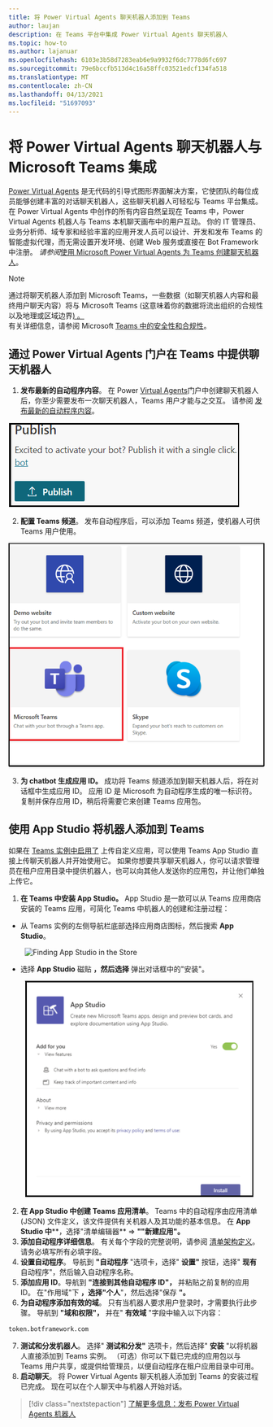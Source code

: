 ```yaml
---
title: 将 Power Virtual Agents 聊天机器人添加到 Teams
author: laujan
description: 在 Teams 平台中集成 Power Virtual Agents 聊天机器人
ms.topic: how-to
ms.author: lajanuar
ms.openlocfilehash: 6103e3b58d7283eab6e9a9932f6dc7778d6fc697
ms.sourcegitcommit: 79e6bccfb513d4c16a58ffc03521edcf134fa518
ms.translationtype: MT
ms.contentlocale: zh-CN
ms.lasthandoff: 04/13/2021
ms.locfileid: "51697093"
---
```

# <a name="integrate-a-power-virtual-agents-chatbot-with-microsoft-teams"></a>将 Power Virtual Agents 聊天机器人与 Microsoft Teams 集成

[Power Virtual Agents](/power-virtual-agents/fundamentals-what-is-power-virtual-agents) 是无代码的引导式图形界面解决方案，它使团队的每位成员能够创建丰富的对话聊天机器人，这些聊天机器人可轻松与 Teams 平台集成。 在 Power Virtual Agents 中创作的所有内容自然呈现在 Teams 中，Power Virtual Agents 机器人与 Teams 本机聊天画布中的用户互动。 你的 IT 管理员、业务分析师、域专家和经验丰富的应用开发人员可以设计、开发和发布 Teams 的智能虚拟代理，而无需设置开发环境、创建 Web 服务或直接在 Bot Framework 中注册。  *请参阅*[使用 Microsoft Power Virtual Agents 为 Teams 创建聊天机器人](../bot-features.md#bots-and-the-microsoft-power-virtual-agents)。

> [!NOTE]
> 通过将聊天机器人添加到 Microsoft Teams，一些数据（如聊天机器人内容和最终用户聊天内容）将与 Microsoft Teams (这意味着你的数据将流出组织的合规性以及地理或区域边界[) 。](/power-virtual-agents/data-location) <br/>
> 有关详细信息，请参阅 Microsoft [Teams 中的安全性和合规性](/MicrosoftTeams/security-compliance-overview)。

## <a name="make-your-chatbot-available-in-teams-via-the-power-virtual-agents-portal"></a>通过 Power Virtual Agents 门户在 Teams 中提供聊天机器人

1. **发布最新的自动程序内容**。  在 Power [Virtual Agents](https://powervirtualagents.microsoft.com)门户中创建聊天机器人后，你至少需要发布一次聊天机器人，Teams 用户才能与之交互。 请参阅 [发布最新的自动程序内容](/power-virtual-agents/publication-fundamentals-publish-channels#publish-the-latest-bot-content)。

![在电源虚拟代理门户中发布](../../assets/images/pva-publish.png)

2. **配置 Teams 频道**。 发布自动程序后，可以添加 Teams 频道，使机器人可供 Teams 用户使用。

![电源虚拟代理门户中的通道](../../assets/images/pva-channels.png)

3. **为 chatbot 生成应用 ID。**  成功将 Teams 频道添加到聊天机器人后，将在对话框中生成应用 ID。 应用 ID 是 Microsoft 为自动程序生成的唯一标识符。  复制并保存应用 ID，稍后将需要它来创建 Teams 应用包。

## <a name="add-your-bot-to-teams-using-app-studio"></a>使用 App Studio 将机器人添加到 Teams

如果在 [Teams 实例中启用了](/microsoftteams/admin-settings) 上传自定义应用，可以使用 Teams App Studio 直接上传聊天机器人并开始使用它。 如果你想要共享聊天机器人，你可以请求管理员在租户应用目录中提供机器人，也可以向其他人发送你的应用包，并让他们单独上传它。

1. **在 Teams 中安装 App Studio。** App Studio 是一款可以从 Teams 应用商店安装的 Teams 应用，可简化 Teams 中机器人的创建和注册过程： 

  * 从 Teams 实例的左侧导航栏底部选择应用商店图标，然后搜索 **App Studio**。
>

&emsp;&emsp; <img  width="450px" alt="Finding App Studio in the Store" src="/msteams-docs/msteams-platform/assets/images/get-started/app-studio-store.png"/>   

  * 选择 **App Studio** 磁贴 **，然后选择** 弹出对话框中的"安装"。
>
&emsp;&emsp; <img  width="450px" alt="Installing App Studio" src="../../assets/images/get-started/app-studio-install.png"/>

2. **在 App Studio 中创建 Teams 应用清单**。  Teams 中的自动程序由应用清单 (JSON) 文件定义，该文件提供有关机器人及其功能的基本信息。 在 **App Studio 中****，选择"清单编辑器**   =>  **""新建应用"。**
3. **添加自动程序详细信息**。 有关每个字段的完整说明，请参阅 [清单架构定义](../../resources/schema/manifest-schema.md)。 请务必填写所有必填字段。
4. **设置自动程序**。 导航到 **"自动程序** "选项卡，选择" **设置"** 按钮，选择" **现有** 自动程序"，然后输入自动程序名称。
5. **添加应用 ID**。导航到 **"连接到其他自动程序 ID"，** 并粘贴之前复制的应用 ID。 在"作用域"下 **，选择"个人**"，然后选择"保存 **"。**
6. **为自动程序添加有效的域**。  只有当机器人要求用户登录时，才需要执行此步骤。 导航到 **"域和权限"，** 并在" **有效域** "字段中输入以下内容：

```bash
token.botframework.com
```

7.  **测试和分发机器人**。 选择" **测试和分发"** 选项卡，然后选择" **安装** "以将机器人直接添加到 Teams 实例。 （可选）你可以下载已完成的应用包以与 Teams 用户共享，或提供给管理员，以便自动程序在租户应用目录中可用。
8. **启动聊天**。 将 Power Virtual Agents 聊天机器人添加到 Teams 的安装过程已完成。 现在可以在个人聊天中与机器人开始对话。

> [!div class="nextstepaction"]
> [了解更多信息：发布 Power Virtual Agents 机器人](/power-virtual-agents/publication-fundamentals-publish-channels)
